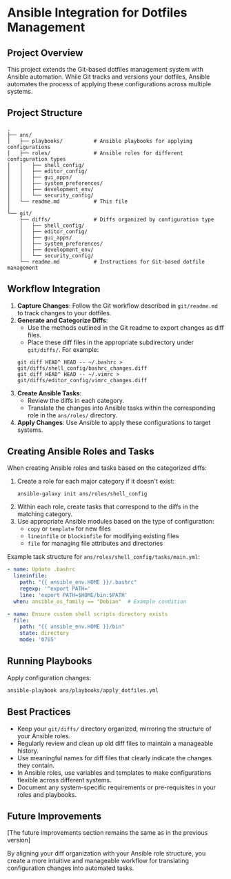 # Ansible Integration for Dotfiles Management

## Project Overview

This project extends the Git-based dotfiles management system with Ansible automation. While Git tracks and versions your dotfiles, Ansible automates the process of applying these configurations across multiple systems.

## Project Structure

```
.
├── ans/
│   ├── playbooks/          # Ansible playbooks for applying configurations
│   ├── roles/              # Ansible roles for different configuration types
│   │   ├── shell_config/
│   │   ├── editor_config/
│   │   ├── gui_apps/
│   │   ├── system_preferences/
│   │   ├── development_env/
│   │   └── security_config/
│   └── readme.md           # This file
│
└── git/
    ├── diffs/              # Diffs organized by configuration type
    │   ├── shell_config/
    │   ├── editor_config/
    │   ├── gui_apps/
    │   ├── system_preferences/
    │   ├── development_env/
    │   └── security_config/
    └── readme.md           # Instructions for Git-based dotfile management

```

## Workflow Integration

1. **Capture Changes**: Follow the Git workflow described in `git/readme.md` to track changes to your dotfiles.
2. **Generate and Categorize Diffs**:
   - Use the methods outlined in the Git readme to export changes as diff files.
   - Place these diff files in the appropriate subdirectory under `git/diffs/`.
   For example:
   ```
   git diff HEAD^ HEAD -- ~/.bashrc > git/diffs/shell_config/bashrc_changes.diff
   git diff HEAD^ HEAD -- ~/.vimrc > git/diffs/editor_config/vimrc_changes.diff
   ```
3. **Create Ansible Tasks**:
   - Review the diffs in each category.
   - Translate the changes into Ansible tasks within the corresponding role in the `ans/roles/` directory.
4. **Apply Changes**: Use Ansible to apply these configurations to target systems.

## Creating Ansible Roles and Tasks

When creating Ansible roles and tasks based on the categorized diffs:

1. Create a role for each major category if it doesn't exist:
   ```
   ansible-galaxy init ans/roles/shell_config
   ```
2. Within each role, create tasks that correspond to the diffs in the matching category.
3. Use appropriate Ansible modules based on the type of configuration:
   - `copy` or `template` for new files
   - `lineinfile` or `blockinfile` for modifying existing files
   - `file` for managing file attributes and directories

Example task structure for `ans/roles/shell_config/tasks/main.yml`:

```yaml
- name: Update .bashrc
  lineinfile:
    path: "{{ ansible_env.HOME }}/.bashrc"
    regexp: '^export PATH='
    line: 'export PATH=$HOME/bin:$PATH'
  when: ansible_os_family == "Debian"  # Example condition

- name: Ensure custom shell scripts directory exists
  file:
    path: "{{ ansible_env.HOME }}/bin"
    state: directory
    mode: '0755'
```

## Running Playbooks

Apply configuration changes:

```bash
ansible-playbook ans/playbooks/apply_dotfiles.yml
```

## Best Practices

- Keep your `git/diffs/` directory organized, mirroring the structure of your Ansible roles.
- Regularly review and clean up old diff files to maintain a manageable history.
- Use meaningful names for diff files that clearly indicate the changes they contain.
- In Ansible roles, use variables and templates to make configurations flexible across different systems.
- Document any system-specific requirements or pre-requisites in your roles and playbooks.

## Future Improvements

[The future improvements section remains the same as in the previous version]

By aligning your diff organization with your Ansible role structure, you create a more intuitive and manageable workflow for translating configuration changes into automated tasks.
